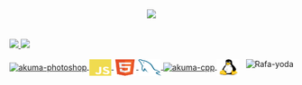 <h1 align="center">
    <img src="https://readme-typing-svg.herokuapp.com?font=Fira+Code&pause=1000&color=900404&center=true&width=500&height=70&lines=Hello+there...;Im+Akuma!!" />
</h1>

## 
 
 <div>
  <a href="https://github.com/akumad3">
  <img height="180em" src="https://github-readme-stats.vercel.app/api?username=akumad3&show_icons=true&theme=shadow_red"/>
  <img height="180em" src="https://github-readme-stats.vercel.app/api/top-langs/?username=akumad3&layout=compact&langs_count=16&theme=shadow_red"/>
</div>
    
<div style="display: inline_block"><br>
  <img align="center" alt="akuma-photoshop" height="30" width="40" src="https://cdn.jsdelivr.net/gh/devicons/devicon@latest/icons/photoshop/photoshop-original.svg">
  <img align="center" alt="akuma-Js" height="30" width="40" src="https://raw.githubusercontent.com/devicons/devicon/master/icons/javascript/javascript-plain.svg">
  <img align="center" alt="akuma-HTML" height="30" width="40" src="https://raw.githubusercontent.com/devicons/devicon/master/icons/html5/html5-original.svg">
  <img align="center" alt="akuma-mysql" height="30" width="40" src="https://raw.githubusercontent.com/devicons/devicon/master/icons/mysql/mysql-original.svg">
  <img align="center" alt="akuma-cpp" height="30" width="40" src="https://cdn.jsdelivr.net/gh/devicons/devicon@latest/icons/cplusplus/cplusplus-original.svg">
  <!--    <img align="center" alt="akuma" height="30" width="40" src=""> -->
  <img align="center" alt="akuma-tux" height="30" width="40" src="https://raw.githubusercontent.com/devicons/devicon/master/icons/linux/linux-original.svg">
  <img align="right" alt="Rafa-yoda" src="https://cdn.discordapp.com/attachments/795358919417397249/825430589581688872/hi.gif">
</div>

  ##
<!--
<div> 
     [Snake animation](https://github.com/akumad3/akumad3/blob/output/github-contribution-grid-snake.svg)
</div>
-->
